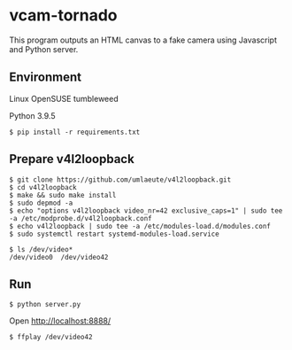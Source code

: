# vcam-tornado
This program outputs an HTML canvas to a fake camera using Javascript and Python server.

## Environment
Linux OpenSUSE tumbleweed

Python 3.9.5

```
$ pip install -r requirements.txt
```


## Prepare v4l2loopback
```
$ git clone https://github.com/umlaeute/v4l2loopback.git
$ cd v4l2loopback
$ make && sudo make install
$ sudo depmod -a
$ echo "options v4l2loopback video_nr=42 exclusive_caps=1" | sudo tee -a /etc/modprobe.d/v4l2loopback.conf
$ echo v4l2loopback | sudo tee -a /etc/modules-load.d/modules.conf
$ sudo systemctl restart systemd-modules-load.service
```
```
$ ls /dev/video*
/dev/video0  /dev/video42
```

## Run
```
$ python server.py
```

Open [http://localhost:8888/](http://localhost:8888/)

```
$ ffplay /dev/video42
```
